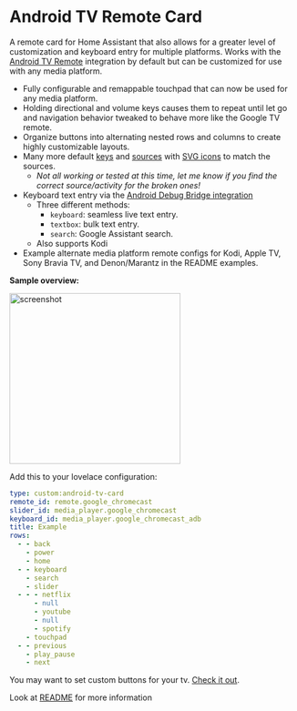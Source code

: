 # Android TV Remote Card

A remote card for Home Assistant that also allows for a greater level of customization and keyboard entry for multiple platforms. Works with the [Android TV Remote](https://www.home-assistant.io/integrations/androidtv_remote/) integration by default but can be customized for use with any media platform.

- Fully configurable and remappable touchpad that can now be used for any media platform.
- Holding directional and volume keys causes them to repeat until let go and navigation behavior tweaked to behave more like the Google TV remote.
- Organize buttons into alternating nested rows and columns to create highly customizable layouts.
- Many more default [keys](https://github.com/Nerwyn/android-tv-card/blob/main/src/models/defaultKeys.ts) and [sources](https://github.com/Nerwyn/android-tv-card/blob/main/src/models/defaultSources.ts) with [SVG icons](https://github.com/Nerwyn/android-tv-card/blob/main/src/models/enums/svg.ts) to match the sources.
  - _Not all working or tested at this time, let me know if you find the correct source/activity for the broken ones!_
- Keyboard text entry via the [Android Debug Bridge integration](https://www.home-assistant.io/integrations/androidtv/)
  - Three different methods:
    - `keyboard`: seamless live text entry.
    - `textbox`: bulk text entry.
    - `search`: Google Assistant search.
  - Also supports Kodi
- Example alternate media platform remote configs for Kodi, Apple TV, Sony Bravia TV, and Denon/Marantz in the README examples.

**Sample overview:**

<img src="https://github.com/Nerwyn/android-tv-card/blob/main/assets/screenshot.png" alt="screenshot" width="300"/>

Add this to your lovelace configuration:

```yaml
type: custom:android-tv-card
remote_id: remote.google_chromecast
slider_id: media_player.google_chromecast
keyboard_id: media_player.google_chromecast_adb
title: Example
rows:
  - - back
    - power
    - home
  - - keyboard
    - search
    - slider
  - - - netflix
      - null
      - youtube
      - null
      - spotify
    - touchpad
  - - previous
    - play_pause
    - next
```

You may want to set custom buttons for your tv. [Check it out](https://github.com/Nerwyn/android-tv-card/blob/main/README.md#notice).

Look at [README](https://github.com/Nerwyn/android-tv-card/blob/main/README.md) for more information
